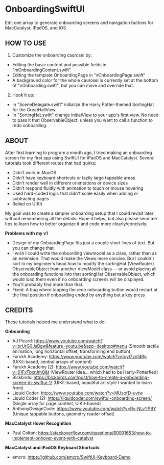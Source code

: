 # OnboardingSwiftUI
Edit one array to generate onboarding screens and navigation buttons for MacCatalyst, iPadOS, and iOS

## HOW TO USE
1. Customize the onboarding caurosel by:
- Editing the basic content and possible fields in "mOnboardingContent.swift"
- Editing the template OnboardingPage in "vOnboardingPage.swift"
- A background color for the whole caurosel is currently set at the bottom of "vOnboarding.swift", but you can move and override that.

2. Hook it up:
- In "SceneDelegate.swift" initialize the Harry Potter-themed SortingHat for the GreatHallView.
- In "SortingHat.swift" change InitialView to your app's first view. No need to pass it that ObservableObject, unless you want to call a function to redo onboarding.


## ABOUT
After first learning to program a month ago, I tried making an onboarding screen for my first app using SwiftUI for iPadOS and MacCatalyst. Several tutorials took different routes that had quirks:
- Didn't work in MacOS
- Didn't have keyboard shortcuts or lazily large tappable areas
- Didn't render well in different orientations or device sizes
- Didn't respond fluidly with animation to touch or mouse hovering
- Used hard-coded logic that didn't scale easily when adding or subtracting pages
- Relied on UIKit

My goal was to create a simpler onboarding setup that I could revisit later without remembering all the details. Hope it helps, but also please send me tips to learn how to better organize it and code more clearly/concisely.

**Problems with my v1**
- Design of my OnboardingPage fits just a couple short lines of text. But you can change that.
- I wish I could write the onboarding viewmodel as a class, rather than as an extension. That would make the Views more concise. But I couldn't sort in my beginner's head how to modify the sortingHat (ViewRouter) ObservableObject from another ViewModel class — or avoid placing all the onboarding functions into that sortingHat ObservableObject, which would load them even if no onboarding screens will be displayed.
- You'll probably find more than that.
- Fixed: A bug where tapping the redo onboarding button would restart at the final position if onboarding ended by anything but a key press

## CREDITS
These tutorials helped me understand what to do:

**Onboarding**
* AJ Picard: https://www.youtube.com/watch?v=brUrG0JsBgw&feature=youtu.be&app=desktop#menu 
  (Smooth tactile animation, long horizontal offset, transforming end button)
* Farukh Academy: https://www.youtube.com/watch?v=toyI7znf4Rg
  (UIKit-based, central arrays of content)
* Farukh Academy (2): https://www.youtube.com/watch?v=61FxTbxrJmQ&t
  (ViewRouter idea... which had to be Harry-Potterfied)
* Blckbirds: https://blckbirds.com/post/how-to-create-a-onboarding-screen-in-swiftui-1/
  (UIKit-based, beautiful art style I wanted to learn from)
* Liquid Coder: https://www.youtube.com/watch?v=MUsofD-uvtw 
* Liquid Coder  (2): https://liquidcoder.com/swiftui-onboarding-screen/
  (Single array for page content, UIKit-based)
* AnthonyDesignCode: https://www.youtube.com/watch?v=Rv-NLv1lPBY
  (Unique tappable buttons, geometry reader offset)

**MacCatalyst Hover Recognition**
* Paul Colton: https://stackoverflow.com/questions/60001653/how-to-implement-onhover-event-with-catalyst

**MacCatalyst and iPadOS Keyboard Shortcuts**
* emcro: https://github.com/emcro/SwiftUI-Keyboard-Demo
